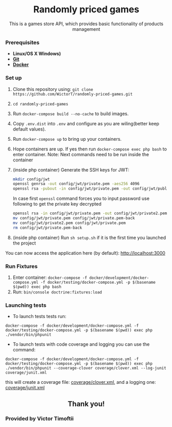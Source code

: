 <h1 align="center">
  Randomly priced games
</h1>
<p align="center">This is a games store API, which provides basic functionality of products management </p>

### Prerequisites
 - **Linux/OS X Windows)**
 - [**Git**](https://www.atlassian.com/git/tutorials/install-git)
 - [**Docker**](https://docs.docker.com/engine/installation/)

### Set up
1. Clone this repository using: `git clone https://github.com/WictorT/randomly-priced-games.git`
2. `cd randomly-priced-games`
3. Run `docker-compose build --no-cache` to build images.
4. Copy `.env.dist` into `.env` and configure as you are wiling(better keep default values).
5. Run `docker-compose up` to bring up your containers.
6. Hope containers are up. If yes then run `docker-compose exec php bash` to enter container. Note: Next commands need to be run inside the container
7.
   (inside php container) Generate the SSH keys for JWT:
    
    ``` bash
    mkdir config/jwt
    openssl genrsa -out config/jwt/private.pem -aes256 4096
    openssl rsa -pubout -in config/jwt/private.pem -out config/jwt/public.pem
    ```
    
    In case first ```openssl``` command forces you to input password use following to get the private key decrypted
    ``` bash
    openssl rsa -in config/jwt/private.pem -out config/jwt/private2.pem
    mv config/jwt/private.pem config/jwt/private.pem-back
    mv config/jwt/private2.pem config/jwt/private.pem
    rm config/jwt/private.pem-back
    ```
8. (inside php container) Run `sh setup.sh` if it is the first time you launched the project

You can now access the application here (by default): [http://localhost:3000](http://localhost:3000)

### Run Fixtures

1. Enter container: `docker-compose -f docker/development/docker-compose.yml -f docker/testing/docker-compose.yml -p $(basename $(pwd)) exec php bash`
2. Run: `bin/console doctrine:fixtures:load`

### Launching tests
- To launch tests tests run:
```
docker-compose -f docker/development/docker-compose.yml -f docker/testing/docker-compose.yml -p $(basename $(pwd)) exec php ./vendor/bin/phpunit
```
- To launch tests with code coverage and logging you can use the command:
```
docker-compose -f docker/development/docker-compose.yml -f docker/testing/docker-compose.yml -p $(basename $(pwd)) exec php ./vendor/bin/phpunit --coverage-clover coverage/clover.xml --log-junit coverage/junit.xml
```
this will create a coverage file: [coverage/clover.xml](coverage/clover.xml),
and a logging one: [coverage/junit.xml](coverage/junit.xml)

<h2 align="center"> Thank you! </h2>
<h3> Provided by Victor Timoftii </h3>